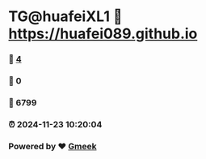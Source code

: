 # TG@huafeiXL1 :link: https://huafei089.github.io 
### :page_facing_up: [4](https://huafei089.github.io/tag.html) 
### :speech_balloon: 0 
### :hibiscus: 6799 
### :alarm_clock: 2024-11-23 10:20:04 
### Powered by :heart: [Gmeek](https://github.com/Meekdai/Gmeek)
